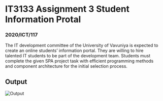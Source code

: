 # IT3133 Assignment 3 Student Information Protal
### 2020/ICT/117
The IT development committee of the University of Vavuniya is expected to create an online students’ information portal. They are willing to hire talented IT students to be part of the development team. Students must complete the given SPA project task with efficient programming methods and component architecture for the initial selection process.

## Output
![Output](./Output_Win.png)